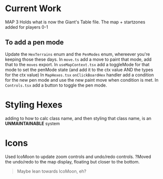 # Current Work

MAP 3 Holds what is now the Giant's Table file. The map + startzones added for players 0-1

## To add a pen mode

Update the `HexTerrains` enum and the `PenModes` enum, whereever you're keeping those these days.
In `move.ts` add a move to paint that mode, add that to the `moves` export.
In `useMapContext.tsx` add a toggleMode for that mode to set the penMode state (and add it to the ctx value AND the types for the ctx value)
In `MapHexes.tsx` `onClickBoardHex` handler add a condition for the new pen mode and use the new paint move when condition is met.
In `Controls.tsx` add a button to toggle the pen mode.

# Styling Hexes

adding to how to calc class name, and then styling that class name, is an **UNMAINTAINABLE** system

# Icons

Used IcoMoon to update zoom controls and undo/redo controls. ?Moved the undo/redo to the map display, floating but closer to the bottom.

> Maybe lean towards IcoMoon, eh?
